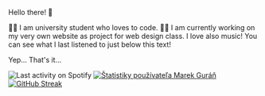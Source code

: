 Hello there! 👋

👨‍🎓 I am university student who loves to code.
👩‍💻 I am currently working on my very own website as project for web design class.
I love also music! You can see what I last listened to just below this text!

Yep... That's it...

![Last activity on Spotify](https://spotify-recently-played-readme.vercel.app/api?user=emgi2)
[![Štatistiky používateľa Marek Guráň](https://github-readme-stats.vercel.app/api?username=marek-guran&show_icons=true&theme=dracula)](https://github.com/anuraghazra/github-readme-stats)
[![GitHub Streak](https://github-readme-streak-stats.herokuapp.com/?user=marek-guran)](https://git.io/streak-stats)
